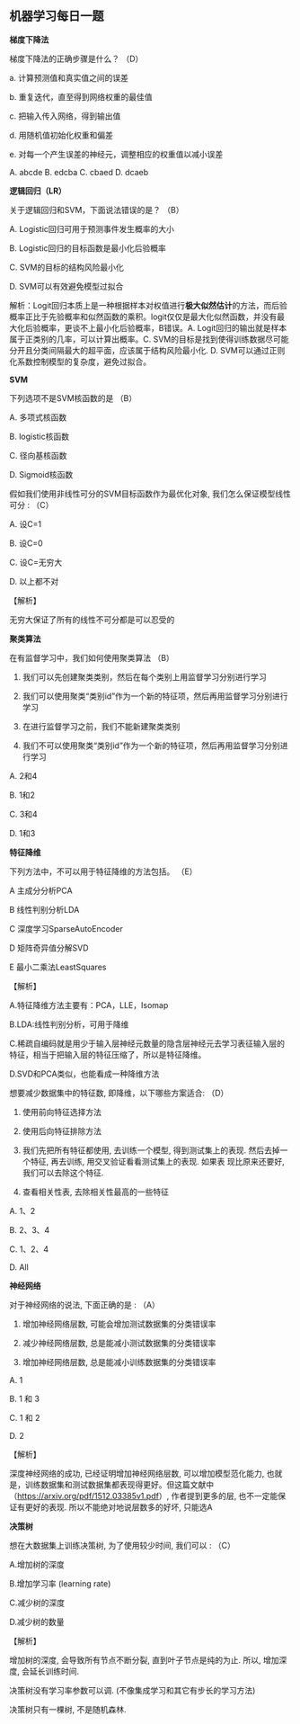 ## 机器学习每日一题

**梯度下降法**

梯度下降法的正确步骤是什么？   （D）

a. 计算预测值和真实值之间的误差

b. 重复迭代，直至得到网络权重的最佳值

c. 把输入传入网络，得到输出值

d. 用随机值初始化权重和偏差

e. 对每一个产生误差的神经元，调整相应的权重值以减小误差

A. abcde               B. edcba               C. cbaed                D. dcaeb



**逻辑回归（LR）**

关于逻辑回归和SVM，下面说法错误的是？         （B）

A. Logistic回归可用于预测事件发生概率的大小 

B. Logistic回归的目标函数是最小化后验概率 

C. SVM的目标的结构风险最小化 

D. SVM可以有效避免模型过拟合

解析：Logit回归本质上是一种根据样本对权值进行**极大似然估计**的方法，而后验概率正比于先验概率和似然函数的乘积。logit仅仅是最大化似然函数，并没有最大化后验概率，更谈不上最小化后验概率，B错误。A. Logit回归的输出就是样本属于正类别的几率，可以计算出概率。C. SVM的目标是找到使得训练数据尽可能分开且分类间隔最大的超平面，应该属于结构风险最小化. D. SVM可以通过正则化系数控制模型的复杂度，避免过拟合。 



**SVM**

下列选项不是SVM核函数的是                   （B）

A. 多项式核函数

B. logistic核函数

C. 径向基核函数

D. Sigmoid核函数



假如我们使用非线性可分的SVM目标函数作为最优化对象, 我们怎么保证模型线性可分 :                                （C）

A. 设C=1

B. 设C=0

C. 设C=无穷大

D. 以上都不对

【解析】

无穷大保证了所有的线性不可分都是可以忍受的



**聚类算法**

在有监督学习中，我们如何使用聚类算法           （B）

1. 我们可以先创建聚类类别，然后在每个类别上用监督学习分别进行学习

2. 我们可以使用聚类“类别id”作为一个新的特征项，然后再用监督学习分别进行学习

3. 在进行监督学习之前，我们不能新建聚类类别

4. 我们不可以使用聚类“类别id”作为一个新的特征项，然后再用监督学习分别进行学习

A. 2和4

B. 1和2

C. 3和4

D. 1和3



**特征降维**

下列方法中，不可以用于特征降维的方法包括。     （E）

A 主成分分析PCA

B 线性判别分析LDA

C 深度学习SparseAutoEncoder

D 矩阵奇异值分解SVD

E 最小二乘法LeastSquares

【解析】

A.特征降维方法主要有：PCA，LLE，Isomap

B.LDA:线性判别分析，可用于降维

C.稀疏自编码就是用少于输入层神经元数量的隐含层神经元去学习表征输入层的特征，相当于把输入层的特征压缩了，所以是特征降维。

D.SVD和PCA类似，也能看成一种降维方法



想要减少数据集中的特征数, 即降维，以下哪些方案适合:       （D）

1. 使用前向特征选择方法

2. 使用后向特征排除方法

3. 我们先把所有特征都使用, 去训练一个模型, 得到测试集上的表现. 然后去掉一个特征, 再去训练, 用交叉验证看看测试集上的表现. 如果表 现比原来还要好, 我们可以去除这个特征.

4. 查看相关性表, 去除相关性最高的一些特征

A. 1、2

B. 2、3、4

C. 1、2、4

D. All



**神经网络**

对于神经网络的说法, 下面正确的是 :            （A）

1. 增加神经网络层数, 可能会增加测试数据集的分类错误率

2. 减少神经网络层数, 总是能减小测试数据集的分类错误率

3. 增加神经网络层数, 总是能减小训练数据集的分类错误率

A. 1

B. 1 和 3

C. 1 和 2

D. 2

【解析】

深度神经网络的成功, 已经证明增加神经网络层数, 可以增加模型范化能力, 也就是，训练数据集和测试数据集都表现得更好。但这篇文献中（<https://arxiv.org/pdf/1512.03385v1.pdf>）, 作者提到更多的层, 也不一定能保证有更好的表现. 所以不能绝对地说层数多的好坏, 只能选A



**决策树**

想在大数据集上训练决策树, 为了使用较少时间, 我们可以 :                   （C）

A.增加树的深度

B.增加学习率 (learning rate)

C.减少树的深度

D.减少树的数量

【解析】

增加树的深度, 会导致所有节点不断分裂, 直到叶子节点是纯的为止. 所以, 增加深度, 会延长训练时间.

决策树没有学习率参数可以调. (不像集成学习和其它有步长的学习方法)

决策树只有一棵树, 不是随机森林.